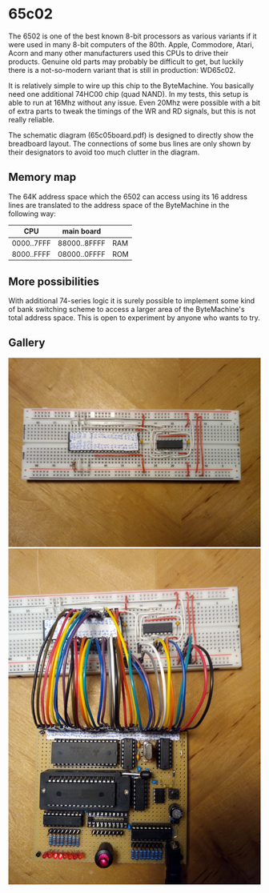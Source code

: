 # 65c02

The 6502 is one of the best known 8-bit processors as various variants if it were used in many 8-bit computers of the 80th.
Apple, Commodore, Atari, Acorn and many other manufacturers used this CPUs to drive their products.
Genuine old parts may probably be difficult to get, but luckily there is a not-so-modern variant that is still in production: WD65c02.

It is relatively simple to wire up this chip to the ByteMachine. You basically need one additional 74HC00 chip (quad NAND). In my tests, this 
setup is able to run at 16Mhz without any issue. Even 20Mhz were possible with a bit of extra parts to tweak the timings of the WR and RD signals,
but this is not really reliable. 

The schematic diagram (65c05board.pdf) is designed to directly show the breadboard layout. The connections of some bus lines 
are only shown by their designators to avoid too much clutter in the diagram.

## Memory map

The 64K address space which the 6502 can access using its 16 address lines are translated to the address space of the ByteMachine
in the following way:

| CPU        | main board   |     |
| ---------- | ------------ | --- |
| 0000..7FFF | 88000..8FFFF | RAM | 
| 8000..FFFF | 08000..0FFFF | ROM |

## More possibilities

With additional 74-series logic it is surely possible to implement some kind of bank switching scheme to access a larger area 
of the ByteMachine's total address space. This is open to experiment by anyone who wants to try.

## Gallery

![alt text](gallery/breadboard.jpg "Breadboard before connecting to the main board")
![alt text](gallery/complete.jpg "Complete system")

